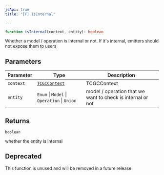 ```yaml
---
jsApi: true
title: "[F] isInternal"

---
```

```ts
function isInternal(context, entity): boolean
```

Whether a model / operation is internal or not. If it's internal, emitters
should not expose them to users

## Parameters

| Parameter | Type | Description |
| ------ | ------ | ------ |
| `context` | [`TCGCContext`](../interfaces/TCGCContext.md) | TCGCContext |
| `entity` | `Enum` \| `Model` \| `Operation` \| `Union` | model / operation that we want to check is internal or not |

## Returns

`boolean`

whether the entity is internal

## Deprecated

This function is unused and will be removed in a future release.
